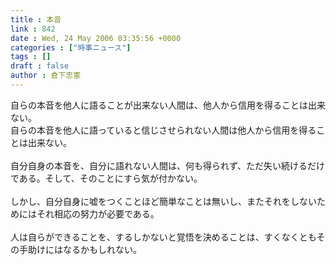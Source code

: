 ```yaml
---
title : 本音
link : 842
date : Wed, 24 May 2006 03:35:56 +0000
categories : ["時事ニュース"]
tags : []
draft : false
author : 倉下忠憲
---
```


自らの本音を他人に語ることが出来ない人間は、他人から信用を得ることは出来ない。<BR>自らの本音を他人に語っていると信じさせられない人間は他人から信用を得ることは出来ない。<BR><BR>自分自身の本音を、自分に語れない人間は、何も得られず、ただ失い続けるだけである。そして、そのことにすら気が付かない。<BR><BR>しかし、自分自身に嘘をつくことほど簡単なことは無いし、またそれをしないためにはそれ相応の努力が必要である。<BR><BR>人は自らができることを、するしかないと覚悟を決めることは、すくなくともその手助けにはなるかもしれない。<br><br>
